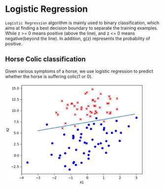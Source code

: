 # Logistic Regression

`Logistic Regression` algorithm is mainly used to binary classification, which aims at finding a best decision boundary
to separate the training examples. While z >= 0 means positive (above the line), and z <= 0 means negative(beyond the
line). In addition, g(z) represents the probability of positive.

## Horse Colic classification
Given various symptoms of a horse, we use logistic regression to predict whether the horse is suffering colic(1 or 0).

<img width='450' height='329' src="https://github.com/Kobeyond/Codes-for-Machine-Learning/blob/master/Logistic%20Regression/data/logistic.png"/>

